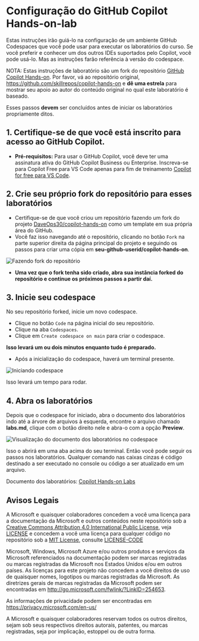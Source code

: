 # Configuração do GitHub Copilot Hands-on-lab

Estas instruções irão guiá-lo na configuração de um ambiente GitHub Codespaces que você pode usar para executar os laboratórios do curso.
Se você preferir e conhecer um dos outros IDEs suportados pelo Copilot, você pode usá-lo. Mas as instruções farão referência à versão do codespace.

NOTA: Estas instruções de laboratório são um fork do repositório [GitHub Copilot Hands-on](https://github.com/skillrepos/copilot-hands-on). Por favor, vá ao repositório original, https://github.com/skillrepos/copilot-hands-on e **dê uma estrela** para mostrar seu apoio ao autor do conteúdo original no qual este laboratório é baseado.

Esses passos **devem** ser concluídos antes de iniciar os laboratórios propriamente ditos.

## 1. Certifique-se de que você está inscrito para acesso ao GitHub Copilot.

- **Pré-requisitos:** Para usar o GitHub Copilot, você deve ter uma assinatura ativa do GitHub Copilot Business ou Enterprise. Inscreva-se para Copilot Free para VS Code apenas para fim de treinamento [Copilot for free para VS Code](https://learn.microsoft.com/en-us/visualstudio/ide/copilot-free-plan?view=vs-2022).

## 2. Crie seu próprio fork do repositório para esses laboratórios

- Certifique-se de que você criou um repositório fazendo um fork do projeto [DaveOps30/copilot-hands-on](https://github.com/DaveOps30/copilot-hands-on) como um template em sua própria área do GitHub.
- Você faz isso navegando até o repositório, clicando no botão `Fork` na parte superior direita da página principal do projeto e seguindo os passos para criar uma cópia em **seu-github-userid/copilot-hands-on**.

![Fazendo fork do repositório](./images/cpho1.png?raw=true "Fazendo fork do repositório")

- **Uma vez que o fork tenha sido criado, abra sua instância forked do repositório e continue os próximos passos a partir daí.**

## 3. Inicie seu codespace

No seu repositório forked, inicie um novo codespace.

- Clique no botão `Code` na página inicial do seu repositório.
- Clique na aba `Codespaces`.
- Clique em `Create codespace on main` para criar o codespace.

**Isso levará um ou dois minutos enquanto tudo é preparado.**

- Após a inicialização do codespace, haverá um terminal presente.

![Iniciando codespace](./images/cpho3.png?raw=true "Iniciando seu codespace")

Isso levará um tempo para rodar.

## 4. Abra os laboratórios

Depois que o codespace for iniciado, abra o documento dos laboratórios indo até a árvore de arquivos à esquerda, encontre o arquivo chamado **labs.md**, clique com o botão direito nele e abra-o com a opção **Preview**.

![Visualização do documento dos laboratórios no codespace](./images/cpho4.png?raw=true "Visualização do documento dos laboratórios no codespace")

Isso o abrirá em uma aba acima do seu terminal. Então você pode seguir os passos nos laboratórios.
Qualquer comando nas caixas cinzas é código destinado a ser executado no console ou código a ser atualizado em um arquivo.

Documento dos laboratórios: [Copilot Hands-on Labs](labs.md)

## Avisos Legais
 
A Microsoft e quaisquer colaboradores concedem a você uma licença para a documentação da Microsoft e outros conteúdos neste repositório sob a [Creative Commons Attribution 4.0 International Public License](https://creativecommons.org/licenses/by/4.0/legalcode),
veja [LICENSE](LICENSE) e concedem a você uma licença para qualquer código no repositório sob a  [MIT License](https://opensource.org/licenses/MIT), consulte
[LICENSE-CODE](LICENSE-CODE)
 
Microsoft, Windows, Microsoft Azure e/ou outros produtos e serviços da Microsoft referenciados na documentação podem ser marcas registradas ou marcas registradas da Microsoft nos Estados Unidos e/ou em outros países. As licenças para este projeto não concedem a você direitos de uso de quaisquer nomes, logotipos ou marcas registradas da Microsoft. As diretrizes gerais de marcas registradas da Microsoft podem ser encontradas em http://go.microsoft.com/fwlink/?LinkID=254653.
 
As informações de privacidade podem ser encontradas em https://privacy.microsoft.com/en-us/
 
A Microsoft e quaisquer colaboradores reservam todos os outros direitos, sejam sob seus respectivos direitos autorais, patentes, ou marcas registradas, seja por implicação, estoppel ou de outra forma.
